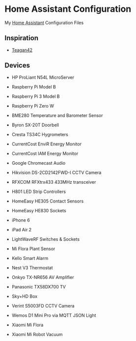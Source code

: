 # Home Assistant Configuration

My [Home Assistant](https://home-assistant.io/) Configuration Files

## Inspiration

- [Teagan42](https://github.com/Teagan42/HomeAssistantConfig)

## Devices

- HP ProLiant N54L MicroServer
- Raspberry Pi Model B
- Raspberry Pi 3 Model B
- Raspberry Pi Zero W

- BME280 Temperature and Barometer Sensor
- Byron SX-20T Doorbell
- Cresta TS34C Hygrometers
- CurrentCost EnviR Energy Monitor
- CurrentCost IAM Energy Monitor
- Google Chromecast Audio
- Hikvision DS-2CD2142FWD-I CCTV Camera
- RFXCOM RFXtrx433 433MHz transceiver
- H801 LED Strip Controllers
- HomeEasy HE305 Contact Sensors
- HomeEasy HE830 Sockets
- iPhone 6
- iPad Air 2
- LightWaveRF Switches & Sockets
- Mi Flora Plant Sensor
- Kello Smart Alarm
- Nest V3 Thermostat
- Onkyo TX-NR656 AV Amplifier
- Panasonic TX58DX700 TV
- Sky+HD Box
- Verint S5003FD CCTV Camera
- Wemos D1 Mini Pro via MQTT JSON Light
- Xiaomi Mi Flora
- Xiaomi Mi Robot Vacuum
